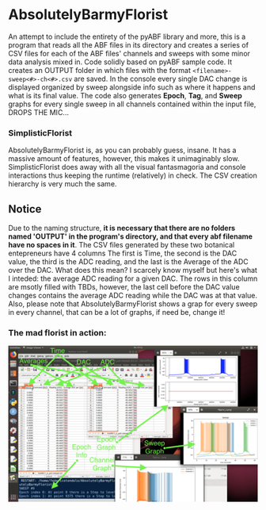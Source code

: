 # AbsolutelyBarmyFlorist
An attempt to include the entirety of the pyABF library and more, this is a program that reads all the ABF files in its directory and creates a series of CSV files for each of the ABF files' channels and sweeps with some minor data analysis mixed in. Code solidly based on pyABF sample code. It creates an OUTPUT folder in which files with the format  `<filename>-sweep<#>-ch<#>.csv` are saved. In the console every single DAC change is displayed organized by sweep alongside info such as where it happens and what is its final value.  The code also generates **Epoch**, **Tag**, and **Sweep** graphs for every single sweep in all channels contained within the input file, DROPS THE MIC...
<br>
### SimplisticFlorist
AbsolutelyBarmyFlorist is, as you can probably guess, insane.  It has a massive amount of features, however, this makes it unimaginably slow.  SimplisticFlorist does away with all the visual fantasmagoria and console interactions thus keeping the runtime (relatively) in check.  The CSV creation hierarchy is very much the same.

## Notice
Due to the naming structure, __it is necessary that there are no folders named 'OUTPUT' in the program's directory, and that every abf filename have no spaces in it__.  The CSV files generated by these two botanical entepreneurs have 4 columns The first is Time, the second is the DAC value, the third is the ADC reading, and the last is the Average of the ADC over the DAC.  What does this mean?  I scarcely know myself but here's what I inteded: the average ADC reading for a given DAC.  The rows in this column are msotly filled with TBDs, however, the last cell before the DAC value changes contains the average ADC reading while the DAC was at that value. Also, please note that AbsolutelyBarmyFlorist shows a grap for every sweep in every channel, that can be a lot of graphs, if need be, change it!

### The mad florist in action:
![alt text](https://raw.githubusercontent.com/ftondolo/AbsolutelyBarmyFlorist/master/image.png)
